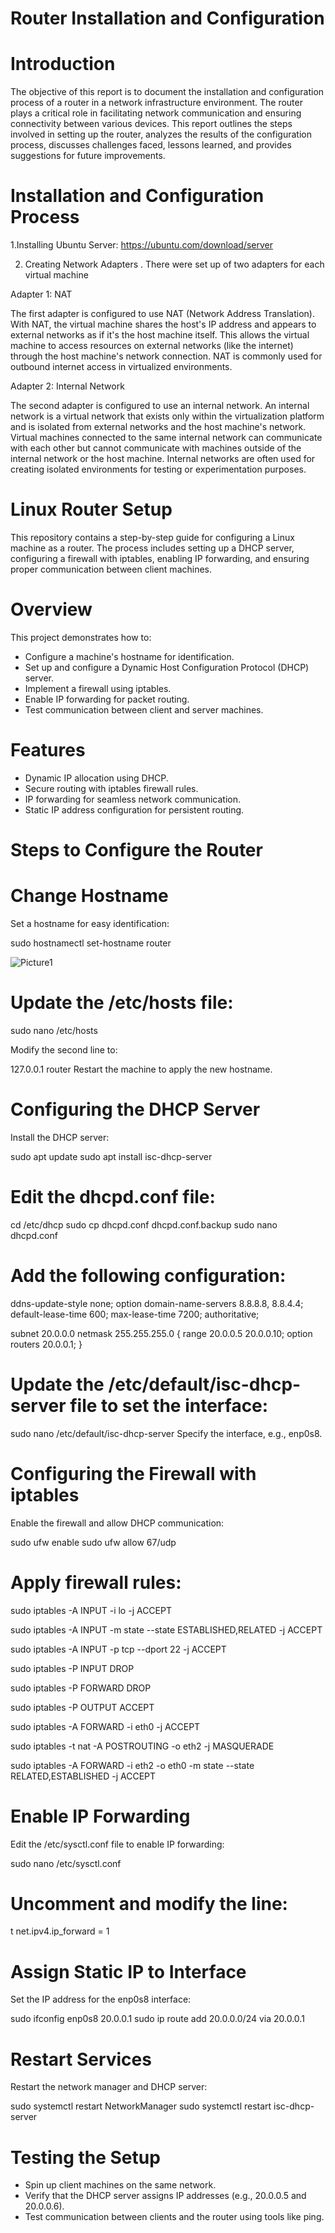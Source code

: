 

# Router Installation and Configuration

 # Introduction
The objective of this report is to document the installation and configuration process of a router in a network infrastructure environment. The router plays a critical role in facilitating network communication and ensuring connectivity between various devices. This report outlines the steps involved in setting up the router, analyzes the results of the configuration process, discusses challenges faced, lessons learned, and provides suggestions for future improvements.

# Installation and Configuration Process

1.Installing Ubuntu Server: 
https://ubuntu.com/download/server

2. Creating Network Adapters
. There were set up of two adapters for each virtual machine

Adapter 1: NAT

The first adapter is configured to use NAT (Network Address Translation). With NAT, the virtual machine shares the host's IP address and appears to external networks as if it's the host machine itself. This allows the virtual machine to access resources on external networks (like the internet) through the host machine's network connection. NAT is commonly used for outbound internet access in virtualized environments.

Adapter 2: Internal Network

The second adapter is configured to use an internal network. An internal network is a virtual network that exists only within the virtualization platform and is isolated from external networks and the host machine's network. Virtual machines connected to the same internal network can communicate with each other but cannot communicate with machines outside of the internal network or the host machine. Internal networks are often used for creating isolated environments for testing or experimentation purposes.


# Linux Router Setup

This repository contains a step-by-step guide for configuring a Linux machine as a router. The process includes setting up a DHCP server, configuring a firewall with iptables, enabling IP forwarding, and ensuring proper communication between client machines.

# Overview

This project demonstrates how to:

- Configure a machine's hostname for identification.
- Set up and configure a Dynamic Host Configuration Protocol (DHCP) server.
- Implement a firewall using iptables.
- Enable IP forwarding for packet routing.
- Test communication between client and server machines.

# Features
- Dynamic IP allocation using DHCP.
- Secure routing with iptables firewall rules.
- IP forwarding for seamless network communication.
- Static IP address configuration for persistent routing.
  
# Steps to Configure the Router

# Change Hostname
Set a hostname for easy identification:

sudo hostnamectl set-hostname router

![Picture1](https://github.com/user-attachments/assets/4869f003-4a54-4349-8a9c-7c2c3e77b95c)


# Update the /etc/hosts file:
sudo nano /etc/hosts

Modify the second line to:

127.0.0.1   router
Restart the machine to apply the new hostname.
# Configuring the DHCP Server
Install the DHCP server:

sudo apt update
sudo apt install isc-dhcp-server
# Edit the dhcpd.conf file:

cd /etc/dhcp
sudo cp dhcpd.conf dhcpd.conf.backup
sudo nano dhcpd.conf
# Add the following configuration:

ddns-update-style none;
option domain-name-servers 8.8.8.8, 8.8.4.4;
default-lease-time 600;
max-lease-time 7200;
authoritative;

subnet 20.0.0.0 netmask 255.255.255.0 {
    range 20.0.0.5 20.0.0.10;
    option routers 20.0.0.1;
}
# Update the /etc/default/isc-dhcp-server file to set the interface:

sudo nano /etc/default/isc-dhcp-server
Specify the interface, e.g., enp0s8.
# Configuring the Firewall with iptables
Enable the firewall and allow DHCP communication:

sudo ufw enable
sudo ufw allow 67/udp
# Apply firewall rules:

sudo iptables -A INPUT -i lo -j ACCEPT

sudo iptables -A INPUT -m state --state ESTABLISHED,RELATED -j ACCEPT

sudo iptables -A INPUT -p tcp --dport 22 -j ACCEPT

sudo iptables -P INPUT DROP

sudo iptables -P FORWARD DROP

sudo iptables -P OUTPUT ACCEPT

sudo iptables -A FORWARD -i eth0 -j ACCEPT

sudo iptables -t nat -A POSTROUTING -o eth2 -j MASQUERADE

sudo iptables -A FORWARD -i eth2 -o eth0 -m state --state RELATED,ESTABLISHED -j ACCEPT

# Enable IP Forwarding
Edit the /etc/sysctl.conf file to enable IP forwarding:

sudo nano /etc/sysctl.conf
# Uncomment and modify the line:
t
net.ipv4.ip_forward = 1
# Assign Static IP to Interface
Set the IP address for the enp0s8 interface:

sudo ifconfig enp0s8 20.0.0.1
sudo ip route add 20.0.0.0/24 via 20.0.0.1
# Restart Services
Restart the network manager and DHCP server:

sudo systemctl restart NetworkManager
sudo systemctl restart isc-dhcp-server
# Testing the Setup
- Spin up client machines on the same network.
- Verify that the DHCP server assigns IP addresses (e.g., 20.0.0.5 and 20.0.0.6).
- Test communication between clients and the router using tools like ping.
